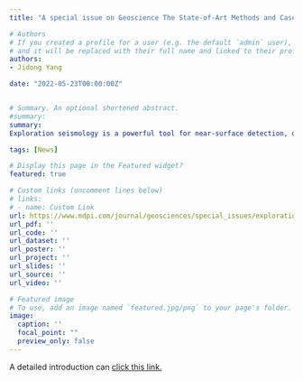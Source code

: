 ```yaml
---
title: "A special issue on Geoscience The State-of-Art Methods and Case Studies in Exploration Seismology "

# Authors
# If you created a profile for a user (e.g. the default `admin` user), write the username (folder name) here
# and it will be replaced with their full name and linked to their profile.
authors:
- Jidong Yang

date: "2022-05-23T00:00:00Z"


# Summary. An optional shortened abstract.
#summary:
summary:
Exploration seismology is a powerful tool for near-surface detection, oil/gas and mineral exploration, geothermal study, and geological disaster early warning. It can provide both high-resolution structural and lithological information after careful and systematic data acquisition, processing, and interpretation. With the rapid development of high-performance computing and the increasing challenges of deep and ultradeep resource exploration and near-surface environmental monitoring, the theory and methods of exploration seismology have made great progress in the past three decades. This Special Issue invites contributions from a broad range of theoretical innovations, optimized methodology, and case studies in exploration seismology. The main contents include the following aspects: (1) Advanced signal denoising and interpolation methods for seismic data; (2) Accurate wave propagation modeling in acoustic, (an)elastic and anisotropic media; (3) Advanced ray-based and wave equation seismic migration methods; (4) High-resolution least-squares seismic imaging; (5) Robust model building techniques using traveltime tomography and full-waveform inversion; (6) The applications of artificial intelligent methods in seismic data processing and interpretation; (7) The applications of high-performance computing in exploration seismology; (8) Typical case studies of exploration seismology in near-surface survey and resource exploration. Submissions can include original research articles, comprehensive reviews, and case studies relating to the title/description above. Each submission will undergo a formal peer review process, and acceptance or rejection of the submitted article will be evaluated upon reception of the reviews.

tags: [News]

# Display this page in the Featured widget?
featured: true

# Custom links (uncomment lines below)
# links:
# - name: Custom Link
url: https://www.mdpi.com/journal/geosciences/special_issues/exploration_seismology
url_pdf: ''
url_code: ''
url_dataset: ''
url_poster: ''
url_project: ''
url_slides: ''
url_source: ''
url_video: ''

# Featured image
# To use, add an image named `featured.jpg/png` to your page's folder.
image:
  caption: ''
  focal_point: ""
  preview_only: false
---
```


A detailed introduction can [click this link.](https://www.mdpi.com/journal/geosciences/special_issues/exploration_seismology)
